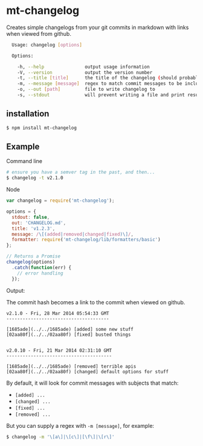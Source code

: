 mt-changelog
============

Creates simple changelogs from your git commits in markdown with links
when viewed from github.

```sh
  Usage: changelog [options]

  Options:

    -h, --help               output usage information
    -V, --version            output the version number
    -t, --title [title]      the title of the changelog (should probably be the new tag)
    -m, --message [message]  regex to match commit messages to be included in the changelog
    -o, --out [path]         file to write changelog to
    -s, --stdout             will prevent writing a file and print results to stdout
```

## installation

```sh
$ npm install mt-changelog
```

## Example

Command line

```sh
# ensure you have a semver tag in the past, and then...
$ changelog -t v2.1.0
```

Node

```javascript
var changelog = require('mt-changelog');

options = {
  stdout: false,
  out: 'CHANGELOG.md',
  title: 'v1.2.3',
  message: /\[(added|removed|changed|fixed)\]/,
  formatter: require('mt-changelog/lib/formatters/basic')
};

// Returns a Promise
changelog(options)
  .catch(function(err) {
    // error handling
  });
```

Output:

The commit hash becomes a link to the commit when viewed on github.

```
v2.1.0 - Fri, 28 Mar 2014 05:54:33 GMT
--------------------------------------

[1685ade](../../1685ade) [added] some new stuff
[02aa80f](../../02aa80f) [fixed] busted things


v2.0.10 - Fri, 21 Mar 2014 02:31:10 GMT
---------------------------------------

[1685ade](../../1685ade) [removed] terrible apis
[02aa80f](../../02aa80f) [changed] default options for stuff
```

By default, it will look for commit messages with subjects that match:

- `[added] ...`
- `[changed] ...`
- `[fixed] ...`
- `[removed] ...`

But you can supply a regex with `-m [message]`, for example:

```sh
$ changelog -m '\[a\]|\[c\]|[\f\]|\[r\]'
```

